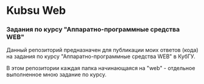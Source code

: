 # Kubsu Web

### Задания по курсу "Аппаратно-программные средства WEB"
Данный репозиторий предназначен для публикации моих ответов (кода) на задания по курсу "Аппаратно-программные средства WEB" в КубГУ.

В этом репозитории каждая папка начинающаяся на "web" - отдельное выполненное мною задание по курсу.
